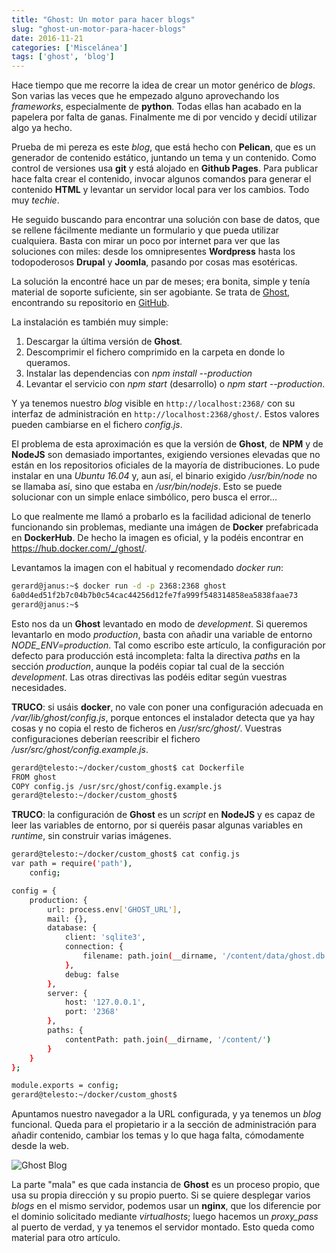 ```yaml
---
title: "Ghost: Un motor para hacer blogs"
slug: "ghost-un-motor-para-hacer-blogs"
date: 2016-11-21
categories: ['Miscelánea']
tags: ['ghost', 'blog']
---
```


Hace tiempo que me recorre la idea de crear un motor genérico de *blogs*. Son varias las veces que he empezado alguno aprovechando los *frameworks*, especialmente de **python**. Todas ellas han acabado en la papelera por falta de ganas. Finalmente me di por vencido y decidí utilizar algo ya hecho.<!--more-->

Prueba de mi pereza es este *blog*, que está hecho con **Pelican**, que es un generador de contenido estático, juntando un tema y un contenido. Como control de versiones usa **git** y está alojado en **Github Pages**. Para publicar hace falta crear el contenido, invocar algunos comandos para generar el contenido **HTML** y levantar un servidor local para ver los cambios. Todo muy *techie*.

He seguido buscando para encontrar una solución con base de datos, que se rellene fácilmente mediante un formulario y que pueda utilizar cualquiera. Basta con mirar un poco por internet para ver que las soluciones con miles: desde los omnipresentes **Wordpress** hasta los todopoderosos **Drupal** y **Joomla**, pasando por cosas mas esotéricas.

La solución la encontré hace un par de meses; era bonita, simple y tenía material de soporte suficiente, sin ser agobiante. Se trata de [Ghost](https://ghost.org/), encontrando su repositorio en [GitHub](https://github.com/TryGhost/Ghost).

La instalación es también muy simple:

1. Descargar la última versión de **Ghost**.
2. Descomprimir el fichero comprimido en la carpeta en donde lo queramos.
3. Instalar las dependencias con *npm install --production*
4. Levantar el servicio con *npm start* (desarrollo) o *npm start --production*.

Y ya tenemos nuestro *blog* visible en `http://localhost:2368/` con su interfaz de administración en `http://localhost:2368/ghost/`. Estos valores pueden cambiarse en el fichero *config.js*.

El problema de esta aproximación es que la versión de **Ghost**, de **NPM** y de **NodeJS** son demasiado importantes, exigiendo versiones elevadas que no están en los repositorios oficiales de la mayoría de distribuciones. Lo pude instalar en una *Ubuntu 16.04* y, aun así, el binario exigido */usr/bin/node* no se llamaba así, sino que estaba en */usr/bin/nodejs*. Esto se puede solucionar con un simple enlace simbólico, pero busca el error...

Lo que realmente me llamó a probarlo es la facilidad adicional de tenerlo funcionando sin problemas, mediante una imágen de **Docker** prefabricada en **DockerHub**. De hecho la imagen es oficial, y la podéis encontrar en <https://hub.docker.com/_/ghost/>.

Levantamos la imagen con el habitual y recomendado *docker run*:

```bash
gerard@janus:~$ docker run -d -p 2368:2368 ghost
6a0d4ed51f2b7c04b7b0c54cac44256d12fe7fa999f548314858ea5838faae73
gerard@janus:~$ 
```

Esto nos da un **Ghost** levantado en modo de *development*. Si queremos levantarlo en modo *production*, basta con añadir una variable de entorno *NODE_ENV=production*. Tal como escribo este artículo, la configuración por defecto para producción está incompleta: falta la directiva *paths* en la sección *production*, aunque la podéis copiar tal cual de la sección *development*. Las otras directivas las podéis editar según vuestras necesidades.

**TRUCO**: si usáis **docker**, no vale con poner una configuración adecuada en */var/lib/ghost/config.js*, porque entonces el instalador detecta que ya hay cosas y no copia el resto de ficheros en */usr/src/ghost/*. Vuestras configuraciones deberían reescribir el fichero */usr/src/ghost/config.example.js*.

```bash
gerard@telesto:~/docker/custom_ghost$ cat Dockerfile 
FROM ghost
COPY config.js /usr/src/ghost/config.example.js
gerard@telesto:~/docker/custom_ghost$ 
```

**TRUCO**: la configuración de **Ghost** es un *script* en **NodeJS** y es capaz de leer las variables de entorno, por si queréis pasar algunas variables en *runtime*, sin construir varias imágenes.

```bash
gerard@telesto:~/docker/custom_ghost$ cat config.js 
var path = require('path'),
    config;

config = {
    production: {
        url: process.env['GHOST_URL'],
        mail: {},
        database: {
            client: 'sqlite3',
            connection: {
                filename: path.join(__dirname, '/content/data/ghost.db')
            },
            debug: false
        },
        server: {
            host: '127.0.0.1',
            port: '2368'
        },
        paths: {
            contentPath: path.join(__dirname, '/content/')
        }
    }
};

module.exports = config;
gerard@telesto:~/docker/custom_ghost$ 
```

Apuntamos nuestro navegador a la URL configurada, y ya tenemos un *blog* funcional. Queda para el propietario ir a la sección de administración para añadir contenido, cambiar los temas y lo que haga falta, cómodamente desde la web.

![Ghost Blog](/images/ghost_blog.jpg)

La parte "mala" es que cada instancia de **Ghost** es un proceso propio, que usa su propia dirección y su propio puerto. Si se quiere desplegar varios *blogs* en el mismo servidor, podemos usar un **nginx**, que los diferencie por el dominio solicitado mediante *virtualhosts*; luego hacemos un *proxy_pass* al puerto de verdad, y ya tenemos el servidor montado. Esto queda como material para otro artículo.
